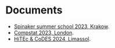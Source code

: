 # Documents

- [Spinaker summer school 2023, Krakow](./wnets.pdf).
- [Compstat 2023, London](./compstat23.pdf).
- [HiTEc & CoDES 2024, Limassol](./truncated.pdf).
